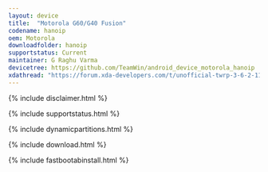 ```yaml
---
layout: device
title:  "Motorola G60/G40 Fusion"
codename: hanoip
oem: Motorola
downloadfolder: hanoip
supportstatus: Current
maintainer: G Raghu Varma
devicetree: https://github.com/TeamWin/android_device_motorola_hanoip
xdathread: "https://forum.xda-developers.com/t/unofficial-twrp-3-6-2-11-0-team-win-recovery-project-moto-g60-g40.4453417/"
---
```


{% include disclaimer.html %}

{% include supportstatus.html %}

{% include dynamicpartitions.html %}

{% include download.html %}

{% include fastbootabinstall.html %}

